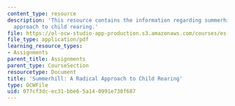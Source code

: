 ```yaml
---
content_type: resource
description: 'This resource contains the information regarding summerhill: a radical
  approach to child rearing.'
file: https://ol-ocw-studio-app-production.s3.amazonaws.com/courses/es-291-learning-seminar-experiments-in-education-spring-2003/077cf3dcec31bbe65a140991e738f687_MITES_291S03_9a_summerhil.pdf
file_type: application/pdf
learning_resource_types:
- Assignments
parent_title: Assignments
parent_type: CourseSection
resourcetype: Document
title: 'Summerhill: A Radical Approach to Child Rearing'
type: OCWFile
uid: 077cf3dc-ec31-bbe6-5a14-0991e738f687
---
```

